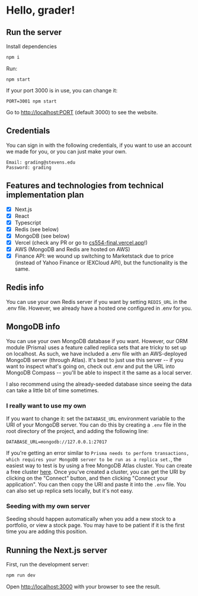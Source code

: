 # Hello, grader!

## Run the server

Install dependencies
```bash
npm i
```

Run:
```
npm start
```

If your port 3000 is in use, you can change it:

```
PORT=3001 npm start
```

Go to [http://localhost:PORT](http://localhost:PORT) (default 3000) to see the website.

## Credentials
You can sign in with the following credentials, if you want to use an account we made for you, or you can just make your own.

```
Email: grading@stevens.edu
Password: grading
```

## Features and technologies from technical implementation plan

- [x] Next.js
- [x] React
- [x] Typescript
- [x] Redis (see below)
- [x] MongoDB (see below)
- [x] Vercel (check any PR or go to [cs554-final.vercel.app](https://cs554-final.vercel.app/)!)
- [x] AWS (MongoDB and Redis are hosted on AWS) 
- [x] Finance API: we wound up switching to Marketstack due to price (instead of Yahoo Finance or IEXCloud API), but the functionality is the same. 

## Redis info

You can use your own Redis server if you want by setting `REDIS_URL` in the .env file. However, we already have a hosted one configured in .env for you.

## MongoDB info

You can use your own MongoDB database if you want. However, our ORM module (Prisma) uses a feature called replica sets that are tricky to set up on localhost. As
such, we have included a .env file with an AWS-deployed MongoDB server (through Atlas). It's best to just use this server -- if you want to inspect what's going on, check out .env and put the URL into MongoDB Compass -- you'll be able to inspect it the same as a local server.

I also recommend using the already-seeded database since seeing the data can take a little bit of time sometimes.

### I really want to use my own

If you want to change it: set the `DATABASE_URL` environment variable to the URI of your MongoDB server. You can do this by creating a `.env` file in the root directory of the project, and adding the following line:

```
DATABASE_URL=mongodb://127.0.0.1:27017
```

If you're getting an error similar to `Prisma needs to perform transactions, which requires your MongoDB server to be run as a replica set.`, the easiest way to test is 
by using a free MongoDB Atlas cluster. You can create a free cluster [here](https://www.mongodb.com/cloud/atlas/register). Once you've created a cluster, you can get the URI by clicking on the "Connect" button, and then clicking "Connect your application". You can then copy the URI and paste it into the `.env` file. You can also set up replica sets locally, but it's not easy.

### Seeding with my own server

Seeding should happen automatically when you add a new stock to a portfolio, or view a stock page. You may have to be patient if it is the first time you are adding this position.

## Running the Next.js server

First, run the development server:

```bash
npm run dev
```

Open [http://localhost:3000](http://localhost:3000) with your browser to see the result.